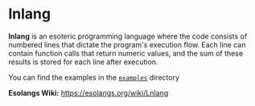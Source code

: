 # lnlang

**lnlang** is an esoteric programming language where the code consists of numbered lines that dictate the program's execution flow. Each line can contain function calls that return numeric values, and the sum of these results is stored for each line after execution.

You can find the examples in the [`examples`](examples) directory

**Esolangs Wiki:** https://esolangs.org/wiki/Lnlang
